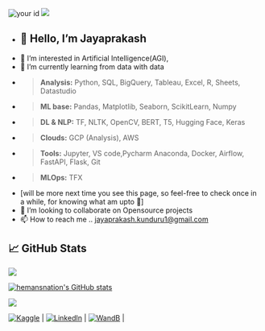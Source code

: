 ![your id](https://road-to-kaggle-grandmaster.vercel.app/api/simple/mark18vi)  ![](https://komarev.com/ghpvc/?username=jayaprakash-kunduru&color=brightgreen&style=flat)

- <h2>👋 Hello, I’m Jayaprakash </h2>
- 👀 I’m interested in Artificial Intelligence(AGI), 
- 🌱 I’m currently learning from data with data 
- > **Analysis:** Python, SQL, BigQuery, Tableau, Excel, R, Sheets, Datastudio 
- > **ML base:** Pandas, Matplotlib, Seaborn, ScikitLearn, Numpy 
- > **DL & NLP:** TF, NLTK, OpenCV, BERT, T5, Hugging Face, Keras
- > **Clouds:** GCP (Analysis), AWS
- > **Tools:** Jupyter, VS code,Pycharm Anaconda, Docker, Airflow, FastAPI, Flask, Git
- > **MLOps:** TFX
- [will be more next time you see this page, so feel-free to check once in a while, for knowing what am upto 🤗]
- 💞️ I’m looking to collaborate on Opensource projects
- 📫 How to reach me .. jayaprakash.kunduru1@gmail.com



## &#x1f4c8; GitHub Stats

<a href="https://github.com/jayaprakash-kunduru/jayaprakash-kunduru">
  <img align="center" src="https://github-readme-stats.vercel.app/api/top-langs/?username=jayaprakash-kunduru&hide=java,html,tex&title_color=ffffff&text_color=c9cacc&icon_color=2bbc8a&bg_color=1d1f21&langs_count=3" />
</a>

<a href="http://www.github.com/jayaprakash-kunduru"><img src="https://github-readme-stats.vercel.app/api?username=jayaprakash-kunduru&show_icons=true&hide=&count_private=true&title_color=0891b2&text_color=ffffff&icon_color=0891b2&bg_color=1c1917&hide_border=true&show_icons=true" alt="hemansnation's GitHub stats" /></a>

<a href="http://www.github.com/jayaprakash-kunduru"><img src="https://github-readme-streak-stats.herokuapp.com/?user=jayaprakash-kunduru&stroke=ffffff&background=1c1917&ring=0891b2&fire=0891b2&currStreakNum=ffffff&currStreakLabel=0891b2&sideNums=ffffff&sideLabels=ffffff&dates=ffffff&hide_border=true" /></a>

<!-- Actual text -->

 [![Kaggle][1.2]][1] | [![LinkedIn][3.2]][3] | [![WandB][2.2]][2] | 

<!-- Icons -->

[1.2]: https://user-images.githubusercontent.com/28497479/147792640-bce55fe0-ca6b-4a58-88fc-54f6d83a8840.png
[3.2]: https://user-images.githubusercontent.com/28497479/147792572-662cb01c-026e-492b-be67-e7a5aefad19e.png
[2.2]: https://user-images.githubusercontent.com/28497479/147792481-bf2bb8d4-4b75-4c08-a749-4686887a3ed8.png


<!-- Links to your social media accounts -->

[1]: https://www.kaggle.com/mark18vi
[3]: https://www.linkedin.com/in/jayaprakash-k-17477618b/
[2]: https://wandb.ai/jayaprakash1



<!---
jayaprakash-kunduru/jayaprakash-kunduru is a ✨ special ✨ repository because its `README.md` (this file) appears on your GitHub profile.
You can click the Preview link to take a look at your changes.
--->
